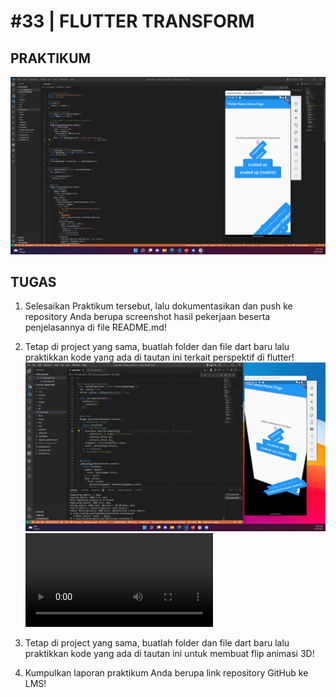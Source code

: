 # #33 | FLUTTER TRANSFORM

## PRAKTIKUM

![Hasil Praktikum](./images/01.png)

## TUGAS

1. Selesaikan Praktikum tersebut, lalu dokumentasikan dan push ke repository Anda berupa screenshot hasil pekerjaan beserta penjelasannya di file README.md!
2. Tetap di project yang sama, buatlah folder dan file dart baru lalu praktikkan kode yang ada di tautan ini terkait perspektif di flutter!
![Hasil Tugas 2](./images/02.png)
![Hasil Tugas 2](./images/03.mp4)

3. Tetap di project yang sama, buatlah folder dan file dart baru lalu praktikkan kode yang ada di tautan ini untuk membuat flip animasi 3D!
4. Kumpulkan laporan praktikum Anda berupa link repository GitHub ke LMS!


